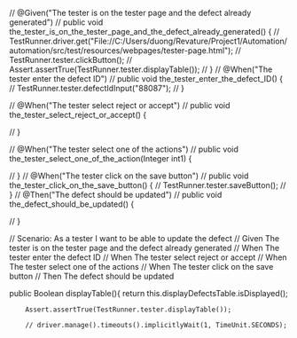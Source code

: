 // @Given("The tester is on the tester page and the defect already generated")
//     public void the_tester_is_on_the_tester_page_and_the_defect_already_generated() {
//         TestRunner.driver.get("File://C:/Users/duong/Revature/Project1/Automation/automation/src/test/resources/webpages/tester-page.html");
//         TestRunner.tester.clickButton();
//         Assert.assertTrue(TestRunner.tester.displayTable());
// }
//     @When("The tester enter the defect ID")
//     public void the_tester_enter_the_defect_ID() {
//         TestRunner.tester.defectIdInput("88087");
// }

//     @When("The tester select reject or accept")
//     public void the_tester_select_reject_or_accept() {
        
// }

//     @When("The tester select one of the actions")
//     public void the_tester_select_one_of_the_action(Integer int1) {
       
// }
//     @When("The tester click on the save button")
//     public void the_tester_click_on_the_save_button() {
//         TestRunner.tester.saveButton();
// }
//     @Then("The defect should be updated")
//     public void the_defect_should_be_updated() {
    
// }

// Scenario: As a tester I want to be able to update the defect
//     Given The tester is on the tester page and the defect already generated
//     When The tester enter the defect ID
//     When The tester select reject or accept
//     When The tester select one of the actions
//     When The tester click on the save button 
//     Then The defect should be updated 

 public Boolean displayTable(){
        return this.displayDefectsTable.isDisplayed();

        Assert.assertTrue(TestRunner.tester.displayTable());

        // driver.manage().timeouts().implicitlyWait(1, TimeUnit.SECONDS);